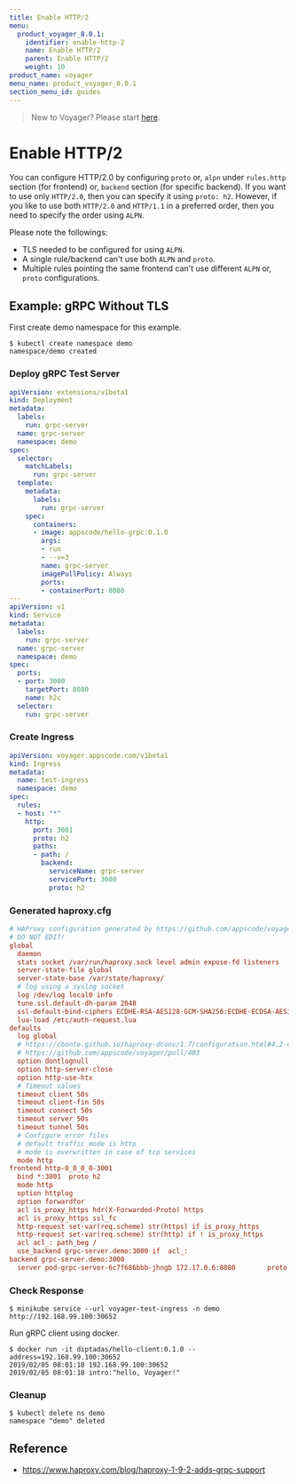 ```yaml
---
title: Enable HTTP/2
menu:
  product_voyager_8.0.1:
    identifier: enable-http-2
    name: Enable HTTP/2
    parent: Enable HTTP/2
    weight: 10
product_name: voyager
menu_name: product_voyager_8.0.1
section_menu_id: guides
---
```

> New to Voyager? Please start [here](/docs/concepts/overview.md).

# Enable HTTP/2

You can configure HTTP/2.0 by configuring `proto` or, `alpn` under `rules.http` section (for frontend) or, `backend` section (for specific backend). If you want to use only `HTTP/2.0`, then you can specify it using `proto: h2`. However, if you like to use both `HTTP/2.0` and `HTTP/1.1` in a preferred order, then you need to specify the order using `ALPN`.

Please note the followings:
- TLS needed to be configured for using `ALPN`.
- A single rule/backend can't use both `ALPN` and `proto`.
- Multiple rules pointing the same frontend can't use different `ALPN` or, `proto` configurations.

## Example: gRPC Without TLS

First create demo namespace for this example.

```
$ kubectl create namespace demo
namespace/demo created
```

### Deploy gRPC Test Server

```yaml
apiVersion: extensions/v1beta1
kind: Deployment
metadata:
  labels:
    run: grpc-server
  name: grpc-server
  namespace: demo
spec:
  selector:
    matchLabels:
      run: grpc-server
  template:
    metadata:
      labels:
        run: grpc-server
    spec:
      containers:
      - image: appscode/hello-grpc:0.1.0
        args:
        - run
        - --v=3
        name: grpc-server
        imagePullPolicy: Always
        ports:
        - containerPort: 8080
---
apiVersion: v1
kind: Service
metadata:
  labels:
    run: grpc-server
  name: grpc-server
  namespace: demo
spec:
  ports:
  - port: 3000
    targetPort: 8080
    name: h2c
  selector:
    run: grpc-server
```

### Create Ingress

```yaml
apiVersion: voyager.appscode.com/v1beta1
kind: Ingress
metadata:
  name: test-ingress
  namespace: demo
spec:
  rules:
  - host: "*"
    http:
      port: 3001
      proto: h2
      paths:
      - path: /
        backend:
          serviceName: grpc-server
          servicePort: 3000
          proto: h2
```

### Generated haproxy.cfg

```ini
# HAProxy configuration generated by https://github.com/appscode/voyager
# DO NOT EDIT!
global
  daemon
  stats socket /var/run/haproxy.sock level admin expose-fd listeners
  server-state-file global
  server-state-base /var/state/haproxy/
  # log using a syslog socket
  log /dev/log local0 info
  tune.ssl.default-dh-param 2048
  ssl-default-bind-ciphers ECDHE-RSA-AES128-GCM-SHA256:ECDHE-ECDSA-AES128-GCM-SHA256:ECDHE-RSA-AES256-GCM-SHA384:ECDHE-ECDSA-AES256-GCM-SHA384:DHE-RSA-AES128-GCM-SHA256:DHE-DSS-AES128-GCM-SHA256:kEDH+AESGCM:ECDHE-RSA-AES128-SHA256:ECDHE-ECDSA-AES128-SHA256:ECDHE-RSA-AES128-SHA:ECDHE-ECDSA-AES128-SHA:ECDHE-RSA-AES256-SHA384:ECDHE-ECDSA-AES256-SHA384:ECDHE-RSA-AES256-SHA:ECDHE-ECDSA-AES256-SHA:DHE-RSA-AES128-SHA256:DHE-RSA-AES128-SHA:DHE-DSS-AES128-SHA256:DHE-RSA-AES256-SHA256:DHE-DSS-AES256-SHA:DHE-RSA-AES256-SHA:!aNULL:!eNULL:!EXPORT:!DES:!RC4:!3DES:!MD5:!PSK
  lua-load /etc/auth-request.lua
defaults
  log global
  # https://cbonte.github.io/haproxy-dconv/1.7/configuration.html#4.2-option%20abortonclose
  # https://github.com/appscode/voyager/pull/403
  option dontlognull
  option http-server-close
  option http-use-htx
  # Timeout values
  timeout client 50s
  timeout client-fin 50s
  timeout connect 50s
  timeout server 50s
  timeout tunnel 50s
  # Configure error files
  # default traffic mode is http
  # mode is overwritten in case of tcp services
  mode http
frontend http-0_0_0_0-3001
  bind *:3001  proto h2
  mode http
  option httplog
  option forwardfor
  acl is_proxy_https hdr(X-Forwarded-Proto) https
  acl is_proxy_https ssl_fc
  http-request set-var(req.scheme) str(https) if is_proxy_https
  http-request set-var(req.scheme) str(http) if ! is_proxy_https
  acl acl_: path_beg /
  use_backend grpc-server.demo:3000 if  acl_:
backend grpc-server.demo:3000
  server pod-grpc-server-6c7f686bbb-jhngb 172.17.0.6:8080        proto h2
```

### Check Response

```console
$ minikube service --url voyager-test-ingress -n demo
http://192.168.99.100:30652
```

Run gRPC client using docker.

```
$ docker run -it diptadas/hello-client:0.1.0 --address=192.168.99.100:30652
2019/02/05 08:01:18 192.168.99.100:30652
2019/02/05 08:01:18 intro:"hello, Voyager!"
```

### Cleanup

```
$ kubectl delete ns demo
namespace "demo" deleted
```

## Reference

- https://www.haproxy.com/blog/haproxy-1-9-2-adds-grpc-support

